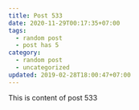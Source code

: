 ```yaml
---
title: Post 533
date: 2020-11-29T00:17:35+07:00
tags:
  - random post
  - post has 5
category:
  - random post
  - uncategorized
updated: 2019-02-28T18:00:47+07:00
---
```

This is content of post 533